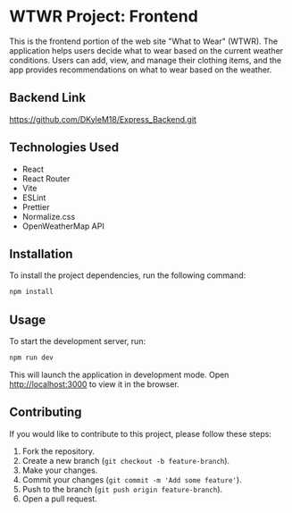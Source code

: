 # WTWR Project: Frontend

This is the frontend portion of the web site "What to Wear" (WTWR). The application helps users decide what to wear based on the current weather conditions. Users can add, view, and manage their clothing items, and the app provides recommendations on what to wear based on the weather.

## Backend Link

https://github.com/DKyleM18/Express_Backend.git

## Technologies Used

- React
- React Router
- Vite
- ESLint
- Prettier
- Normalize.css
- OpenWeatherMap API

## Installation

To install the project dependencies, run the following command:

```bash
npm install
```

## Usage

To start the development server, run:

```bash
npm run dev
```

This will launch the application in development mode. Open [http://localhost:3000](http://localhost:3000) to view it in the browser.

## Contributing

If you would like to contribute to this project, please follow these steps:

1. Fork the repository.
2. Create a new branch (`git checkout -b feature-branch`).
3. Make your changes.
4. Commit your changes (`git commit -m 'Add some feature'`).
5. Push to the branch (`git push origin feature-branch`).
6. Open a pull request.
